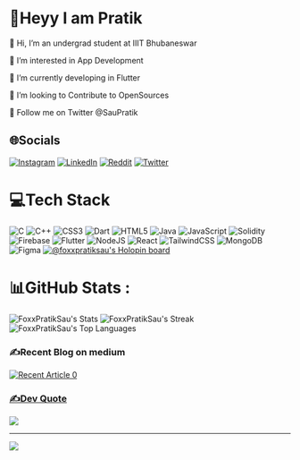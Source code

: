 # 💫Heyy I am Pratik

👋 Hi, I’m an undergrad student at IIIT Bhubaneswar

👀 I’m interested in App Development

🌱 I’m currently developing in Flutter

💞️ I’m looking to Contribute to OpenSources

📱 Follow me on Twitter @SauPratik

## 🌐Socials

[![Instagram](https://img.shields.io/badge/Instagram-%23E4405F.svg?logo=Instagram&logoColor=white)](https://instagram.com/pratik_sau) [![LinkedIn](https://img.shields.io/badge/LinkedIn-%230077B5.svg?logo=linkedin&logoColor=white)](https://linkedin.com/in/pratikranjansau) [![Reddit](https://img.shields.io/badge/Reddit-%23FF4500.svg?logo=Reddit&logoColor=white)](https://reddit.com/user/RichMathematician849) [![Twitter](https://img.shields.io/badge/Twitter-%231DA1F2.svg?logo=Twitter&logoColor=white)](https://twitter.com/SauPratik)

# 💻Tech Stack

![C](https://img.shields.io/badge/c-%2300599C.svg?style=for-the-badge&logo=c&logoColor=white) ![C++](https://img.shields.io/badge/c++-%2300599C.svg?style=for-the-badge&logo=c%2B%2B&logoColor=white) ![CSS3](https://img.shields.io/badge/css3-%231572B6.svg?style=for-the-badge&logo=css3&logoColor=white) ![Dart](https://img.shields.io/badge/dart-%230175C2.svg?style=for-the-badge&logo=dart&logoColor=white) ![HTML5](https://img.shields.io/badge/html5-%23E34F26.svg?style=for-the-badge&logo=html5&logoColor=white) ![Java](https://img.shields.io/badge/java-%23ED8B00.svg?style=for-the-badge&logo=java&logoColor=white) ![JavaScript](https://img.shields.io/badge/javascript-%23323330.svg?style=for-the-badge&logo=javascript&logoColor=%23F7DF1E) ![Solidity](https://img.shields.io/badge/Solidity-%23363636.svg?style=for-the-badge&logo=solidity&logoColor=white) ![Firebase](https://img.shields.io/badge/firebase-%23039BE5.svg?style=for-the-badge&logo=firebase) ![Flutter](https://img.shields.io/badge/Flutter-%2302569B.svg?style=for-the-badge&logo=Flutter&logoColor=white) ![NodeJS](https://img.shields.io/badge/node.js-6DA55F?style=for-the-badge&logo=node.js&logoColor=white) ![React](https://img.shields.io/badge/react-%2320232a.svg?style=for-the-badge&logo=react&logoColor=%2361DAFB) ![TailwindCSS](https://img.shields.io/badge/tailwindcss-%2338B2AC.svg?style=for-the-badge&logo=tailwind-css&logoColor=white) ![MongoDB](https://img.shields.io/badge/MongoDB-%234ea94b.svg?style=for-the-badge&logo=mongodb&logoColor=white) ![Figma](https://img.shields.io/badge/figma-%23F24E1E.svg?style=for-the-badge&logo=figma&logoColor=white)
[![@foxxpratiksau's Holopin board](https://holopin.me/foxxpratiksau)](https://holopin.io/@foxxpratiksau)

# 📊GitHub Stats :

![FoxxPratikSau's Stats](https://github-readme-stats.vercel.app/api?username=FoxxPratikSau&theme=tokyonight&show_icons=true&hide_border=true&count_private=true)
![FoxxPratikSau's Streak](https://github-readme-streak-stats.herokuapp.com/?user=FoxxPratikSau&theme=tokyonight&hide_border=true)</br>
![FoxxPratikSau's Top Languages](https://github-readme-stats.vercel.app/api/top-langs/?username=FoxxPratikSau&theme=tokyonight&show_icons=true&hide_border=true&layout=compact)

### ✍️Recent Blog on medium 
 <a target="_blank" href="https://github-readme-medium-recent-article.vercel.app/medium/@pratik.sau09/0"><img src="https://github-readme-medium-recent-article.vercel.app/medium/@pratik.sau09/0" alt="Recent Article 0"> 
### ✍️Dev Quote

![](https://quotes-github-readme.vercel.app/api?type=vetical&theme=dark)

---

[![](https://visitcount.itsvg.in/api?id=FoxxPratikSau&icon=0&color=0)](https://visitcount.itsvg.in)
